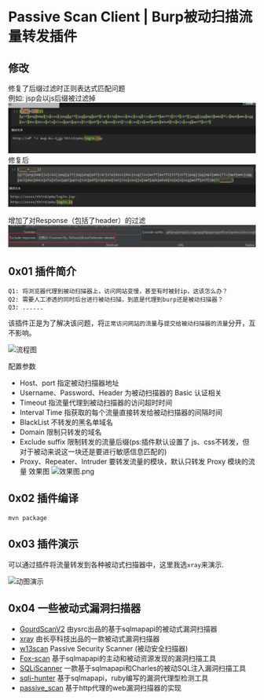# Passive Scan Client | Burp被动扫描流量转发插件

## 修改   
修复了后缀过滤时正则表达式匹配问题  
例如: jsp会以js后缀被过滤掉
![regerror.png](doc/regerror.png)  
修复后  
![img.png](doc/imgUpdate.png)

增加了对Response（包括了header）的过滤  
![img.png](doc/update.png)

## 0x01 插件简介

```
Q1: 将浏览器代理到被动扫描器上，访问网站变慢，甚至有时被封ip，这该怎么办？
Q2: 需要人工渗透的同时后台进行被动扫描，到底是代理到burp还是被动扫描器？
Q3: ......
```

该插件正是为了解决该问题，将`正常访问网站的流量`与`提交给被动扫描器的流量`分开，互不影响。

![流程图](./doc/process.png)

配置参数
- Host、port 指定被动扫描器地址
- Username、Password、Header 为被动扫描器的 Basic 认证相关
- Timeout 指流量代理到被动扫描器的访问超时时间
- Interval Time 指获取的每个流量直接转发给被动扫描器的间隔时间
- BlackList 不转发的黑名单域名
- Domain 限制只转发的域名
- Exclude suffix 限制转发的流量后缀(ps:插件默认设置了 js、css不转发，但对于被动来说这一块还是要进行敏感信息匹配的)
- Proxy、Repeater、Intruder 要转发流量的模块，默认只转发 Proxy 模块的流量
效果图
![效果图.png](doc/img.png)
## 0x02 插件编译

```
mvn package
```

## 0x03 插件演示

可以通过插件将流量转发到各种被动式扫描器中，这里我选`xray`来演示.

![动图演示](./doc/show.gif)

## 0x04 一些被动式漏洞扫描器
* [GourdScanV2](https://github.com/ysrc/GourdScanV2)  由ysrc出品的基于sqlmapapi的被动式漏洞扫描器
* [xray](https://github.com/chaitin/xray) 由长亭科技出品的一款被动式漏洞扫描器
* [w13scan](https://github.com/boy-hack/w13scan) Passive Security Scanner (被动安全扫描器)
* [Fox-scan](https://github.com/fengxuangit/Fox-scan) 基于sqlmapapi的主动和被动资源发现的漏洞扫描工具
* [SQLiScanner](https://github.com/0xbug/SQLiScanner) 一款基于sqlmapapi和Charles的被动SQL注入漏洞扫描工具
* [sqli-hunter](https://github.com/zt2/sqli-hunter) 基于sqlmapapi，ruby编写的漏洞代理型检测工具
* [passive_scan](https://github.com/netxfly/passive_scan) 基于http代理的web漏洞扫描器的实现